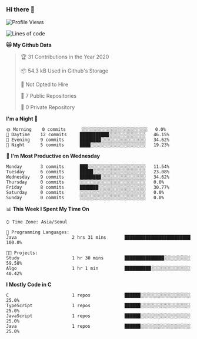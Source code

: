 

### Hi there 👋

<!--
**anf36/anf36** is a ✨ _special_ ✨ repository because its `README.md` (this file) appears on your GitHub profile.

Here are some ideas to get you started:

- 🔭 I’m currently working on ...
- 🌱 I’m currently learning ...
- 👯 I’m looking to collaborate on ...
- 🤔 I’m looking for help with ...
- 💬 Ask me about ...
- 📫 How to reach me: ...
- 😄 Pronouns: ...
- ⚡ Fun fact: ...
-->
<!--START_SECTION:waka-->
![Profile Views](http://img.shields.io/badge/Profile%20Views-47-blue)

![Lines of code](https://img.shields.io/badge/From%20Hello%20World%20I%27ve%20Written-954965%20lines%20of%20code-blue)

**🐱 My Github Data** 

> 🏆 31 Contributions in the Year 2020
 > 
> 📦 54.3 kB Used in Github's Storage 
 > 
> 🚫 Not Opted to Hire
 > 
> 📜 7 Public Repositories
 > 
> 🔑 0 Private Repository 
 > 
**I'm a Night 🦉** 

```text
🌞 Morning    0 commits      ░░░░░░░░░░░░░░░░░░░░░░░░░   0.0% 
🌆 Daytime    12 commits     ███████████░░░░░░░░░░░░░░   46.15% 
🌃 Evening    9 commits      ████████░░░░░░░░░░░░░░░░░   34.62% 
🌙 Night      5 commits      ████░░░░░░░░░░░░░░░░░░░░░   19.23%

```
📅 **I'm Most Productive on Wednesday** 

```text
Monday       3 commits      ███░░░░░░░░░░░░░░░░░░░░░░   11.54% 
Tuesday      6 commits      █████░░░░░░░░░░░░░░░░░░░░   23.08% 
Wednesday    9 commits      ████████░░░░░░░░░░░░░░░░░   34.62% 
Thursday     0 commits      ░░░░░░░░░░░░░░░░░░░░░░░░░   0.0% 
Friday       8 commits      ███████░░░░░░░░░░░░░░░░░░   30.77% 
Saturday     0 commits      ░░░░░░░░░░░░░░░░░░░░░░░░░   0.0% 
Sunday       0 commits      ░░░░░░░░░░░░░░░░░░░░░░░░░   0.0%

```


📊 **This Week I Spent My Time On** 

```text
⌚︎ Time Zone: Asia/Seoul

💬 Programming Languages: 
Java                     2 hrs 31 mins       █████████████████████████   100.0%

🐱‍💻 Projects: 
Study                    1 hr 30 mins        ███████████████░░░░░░░░░░   59.58% 
Algo                     1 hr 1 min          ██████████░░░░░░░░░░░░░░░   40.42%

```

**I Mostly Code in C** 

```text
C                        1 repos             ██████░░░░░░░░░░░░░░░░░░░   25.0% 
TypeScript               1 repos             ██████░░░░░░░░░░░░░░░░░░░   25.0% 
JavaScript               1 repos             ██████░░░░░░░░░░░░░░░░░░░   25.0% 
Java                     1 repos             ██████░░░░░░░░░░░░░░░░░░░   25.0%

```



<!--END_SECTION:waka-->
